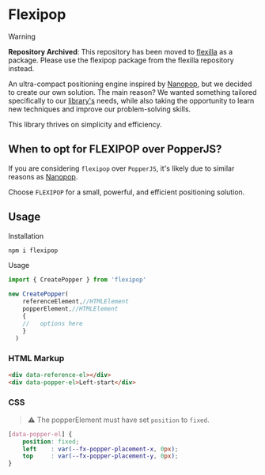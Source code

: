 # Flexipop

> [!WARNING]
> **Repository Archived**: This repository has been moved to [flexilla](https://github.com/unoforge/flexilla/tree/main/packages/flexipop) as a package. Please use the flexipop package from the flexilla repository instead.

An ultra-compact positioning engine inspired by [Nanopop](https://www.npmjs.com/package/nanopop), but we decided to create our own solution. The main reason? We wanted something tailored specifically to our [library's](https://github.com/unify-ui-dev/flexilla) needs, while also taking the opportunity to learn new techniques and improve our problem-solving skills.

This library thrives on simplicity and efficiency.


## When to opt for FLEXIPOP over PopperJS?

If you are considering `flexipop` over `PopperJS`, it's likely due to similar reasons as [Nanopop](https://github.com/simonwep/nanopop/tree/master).

Choose `FLEXIPOP` for a small, powerful, and efficient positioning solution.


## Usage 

Installation

```bash
npm i flexipop
```

Usage 

```js
import { CreatePopper } from 'flexipop'

new CreatePopper(
    referenceElement,//HTMLElement
    popperElement,//HTMLElement
    {
    //   options here
    }
  )
```

### HTML Markup

```html
<div data-reference-el></div>
<div data-popper-el>Left-start</div>
```


### CSS

> ⚠ The popperElement must have set `position` to `fixed`.

```css
[data-popper-el] {
    position: fixed;
    left    : var(--fx-popper-placement-x, 0px);
    top     : var(--fx-popper-placement-y, 0px);
}
```